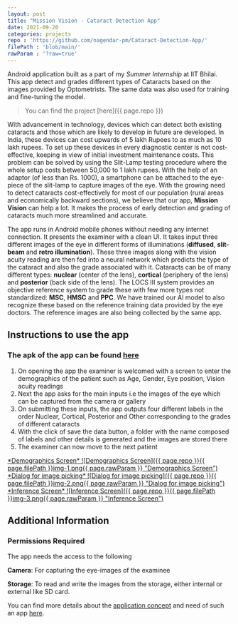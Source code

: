 ```yaml
---
layout: post
title: "Mission Vision - Cataract Detection App"
date: 2021-09-20
categories: projects
repo : 'https://github.com/nagendar-pm/Cataract-Detection-App/'
filePath : 'blob/main/'
rawParam : '?raw=true'
---
```


Android application built as a part of my _Summer Internship_ at IIT Bhilai. This app detect and grades different types of Cataracts based on the images provided by Optometrists. The same data was also used for training and fine-tuning the model.

<!--more-->

> You can find the project [here]({{ page.repo }})

With advancement in technology, devices which can detect both existing cataracts and those which are likely to develop in future are developed. 
In India, these devices can cost upwards of 5 lakh Rupees to as much as 10 lakh rupees. 
To set up these devices in every diagnostic center is not cost-effective, keeping in view of initial investment maintenance costs. 
This problem can be solved by using the Slit-Lamp testing procedure where the whole setup costs between 50,000 to 1 lakh rupees. 
With the help of an adaptor (of less than Rs. 1000), a smartphone can be attached to the eye-piece of the slit-lamp to capture images of the eye. 
With the growing need to detect cataracts cost-effectively for most of our population (rural areas and economically backward sections), we believe that our app, **Mission Vision** can help a lot. 
It makes the process of early detection and grading of cataracts much more streamlined and accurate.

The app runs in Android mobile phones without needing any internet connection. It presents the examiner with a clean UI. It takes input three different images of the eye in different forms of illuminations (**diffused**, **slit-beam** and **retro illumination**). These three images along with the vision acuity reading are then fed into a neural network which predicts the type of the cataract and also the grade associated with it. Cataracts can be of many different types: **nuclear** (center of the lens), **cortical** (periphery of the lens) and **posterior** (back side of the lens). The LOCS III system provides an objective reference system to grade these with few more types not standardized: **MSC**, **HMSC** and **PPC**. We have trained our AI model to also recognize these based on the reference training data provided by the eye doctors. The reference images are also being collected by the same app.

## Instructions to use the app

### The apk of the app can be found [here](https://drive.google.com/file/d/1eQGgBUCcB15kUgNfLG8fHAbv6IEEGbtj/view?usp=sharing)
1. On opening the app the examiner is welcomed with a screen to enter the demographics of the patient such as Age, Gender, Eye position, Vision acuity readings
2. Next the app asks for the main inputs i.e the images of the eye which can be captured from the camera or gallery
3. On submitting these inputs, the app outputs four different labels in the order Nuclear, Cortical, Posterior and Other corresponding to the grades of different cataracts
4. With the click of save the data button, a folder with the name composed of labels and other details is generated and the images are stored there
5. The examiner can now move to the next patient

<a href="{{ page.repo }}{{ page.filePath }}img-1.png{{ page.rawParam }}">
*Demographics Screen*
![Demographics Screen]({{ page.repo }}{{ page.filePath }}img-1.png{{ page.rawParam }} "Demographics Screen") 
</a>

<a href="{{ page.repo }}{{ page.filePath }}img-2.png{{ page.rawParam }}">
*Dialog for image picking*
![Dialog for image picking]({{ page.repo }}{{ page.filePath }}img-2.png{{ page.rawParam }} "Dialog for image picking") 
</a>

<a href="{{ page.repo }}{{ page.filePath }}img-3.png{{ page.rawParam }}">
*Inference Screen*
![Inference Screen]({{ page.repo }}{{ page.filePath }}img-3.png{{ page.rawParam }} "Inference Screen")
</a>


## Additional Information

### Permissions Required
The app needs the access to the following

**Camera**: For capturing the eye-images of the examinee

**Storage**: To read and write the images from the storage, either internal or external like SD card.

You can find more details about the [application concept](https://docs.google.com/document/d/1kRbsgFSeXnilSGo2mpy9eqYc-9lUmi6XoHe7FusfGDE/edit?usp=sharing) and need of such an app [here](https://docs.google.com/document/d/1ji1M3Lf9x_caIgEjh_BRXn4D8OkeU1IIIL9fiGIubZo/edit?usp=sharing).